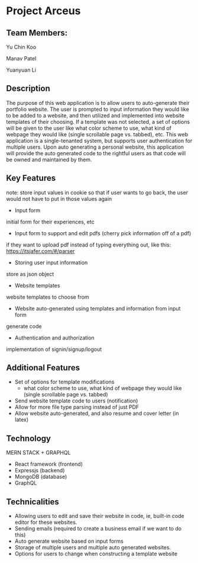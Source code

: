 # Project Arceus #

## Team Members:
Yu Chin Koo

Manav Patel

Yuanyuan Li

## Description
The purpose of this web application is to allow users to auto-generate their portfolio website. The user is prompted to input information they would like to be added to a website, and then utilized and implemented into website templates of their choosing. If a template was not selected, a set of options will be given to the user like what color scheme to use, what kind of webpage they would like (single scrollable page vs. tabbed), etc. This web application is a single-tenanted system, but supports user authentication for multiple users. Upon auto generating a personal website, this application will provide the auto generated code to the rightful users as that code will be owned and maintained by them.

## Key Features
note: store input values in cookie so that if user wants to go back, the user would not have to put in those values again
- Input form 

initial form for their experiences, etc
- Input form to support and edit pdfs (cherry pick information off of a pdf)
  
if they want to upload pdf instead of typing everything out, like this: https://itsjafer.com/#/parser
- Storing user input information

store as json object
- Website templates
  
website templates to choose from
- Website auto-generated using templates and information from input form

generate code
- Authentication and authorization

implementation of signin/signup/logout
## Additional Features
- Set of options for template modifications
  - what color scheme to use, what kind of webpage they would like (single scrollable page vs. tabbed)
- Send website template code to users (notification)
- Allow for more file type parsing instead of just PDF
- Allow website auto-generated, and also resume and cover letter (in latex)

## Technology
MERN STACK + GRAPHQL
- React framework (frontend)
- Expressjs (backend)
- MongoDB (database) 
- GraphQL

## Technicalities
- Allowing users to edit and save their website in code,
  ie, built-in code editor for these websites.
- Sending emails
  (required to create a business email if we want to do this)
- Auto generate website based on input forms
- Storage of multiple users and multiple auto generated websites.
- Options for users to change when constructing a template website
